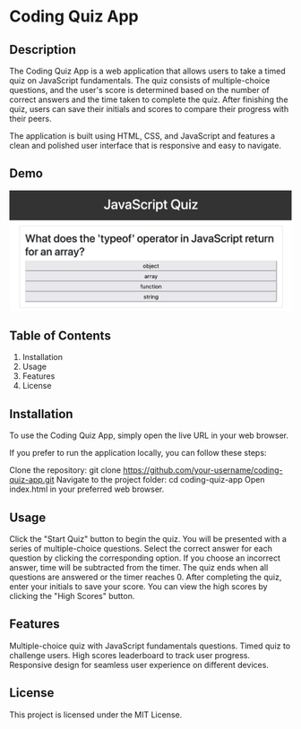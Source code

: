 # Coding Quiz App
## Description
The Coding Quiz App is a web application that allows users to take a timed quiz on JavaScript fundamentals. The quiz consists of multiple-choice questions, and the user's score is determined based on the number of correct answers and the time taken to complete the quiz. After finishing the quiz, users can save their initials and scores to compare their progress with their peers.

The application is built using HTML, CSS, and JavaScript and features a clean and polished user interface that is responsive and easy to navigate.

## Demo
![ image](./Assets/Screenshot%202023-08-05%20at%2012.27.32%20PM.png)

## Table of Contents
1. Installation
2. Usage
3. Features
4. License

## Installation
To use the Coding Quiz App, simply open the live URL in your web browser.

If you prefer to run the application locally, you can follow these steps:

Clone the repository: git clone https://github.com/your-username/coding-quiz-app.git
Navigate to the project folder: cd coding-quiz-app
Open index.html in your preferred web browser.

## Usage
Click the "Start Quiz" button to begin the quiz.
You will be presented with a series of multiple-choice questions.
Select the correct answer for each question by clicking the corresponding option.
If you choose an incorrect answer, time will be subtracted from the timer.
The quiz ends when all questions are answered or the timer reaches 0.
After completing the quiz, enter your initials to save your score.
You can view the high scores by clicking the "High Scores" button.

## Features
Multiple-choice quiz with JavaScript fundamentals questions.
Timed quiz to challenge users.
High scores leaderboard to track user progress.
Responsive design for seamless user experience on different devices.

## License
This project is licensed under the MIT License.

